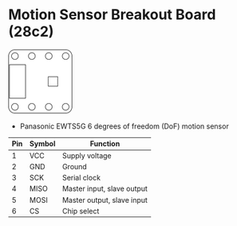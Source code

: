 # Motion Sensor Breakout Board (28c2)
![Motion Sensor Breakout Board (28c2)](../assets/outline-28c2.png)

* Panasonic EWTS5G 6 degrees of freedom (DoF) motion sensor

| Pin | Symbol | Function                   |
|-----|--------|----------------------------|
| 1   | VCC    | Supply voltage             |
| 2   | GND    | Ground                     |
| 3   | SCK    | Serial clock               |
| 4   | MISO   | Master input, slave output |
| 5   | MOSI   | Master output, slave input |
| 6   | CS     | Chip select                |

